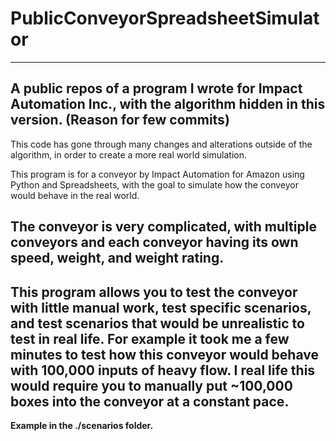 # PublicConveyorSpreadsheetSimulator
---
A public repos of a program I wrote for **Impact Automation Inc.**, with the algorithm hidden in this version. (Reason for few commits)
---
This code has gone through many changes and alterations outside of the algorithm, in order to create a more real world simulation.

This program is for a conveyor by Impact Automation for Amazon using Python and Spreadsheets, with the goal to simulate how the conveyor would behave in the real world.

The conveyor is very complicated, with multiple conveyors and each conveyor having its own speed, weight, and weight rating. 
---
This program allows you to test the conveyor with little manual work, test specific scenarios, and test scenarios that would be unrealistic to test in real life. 
For example it took me a few minutes to test how this conveyor would behave with 100,000 inputs of heavy flow. I real life this would require you to manually put ~100,000 boxes into the conveyor at a constant pace.  
---

**Example in the ./scenarios folder.**
